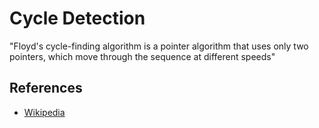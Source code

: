 # Cycle Detection
"Floyd's cycle-finding algorithm is a pointer algorithm that uses only two pointers, which move through the sequence at different speeds"

## References
* [Wikipedia](https://en.wikipedia.org/wiki/Cycle_detection#Floyd's_Tortoise_and_Hare)